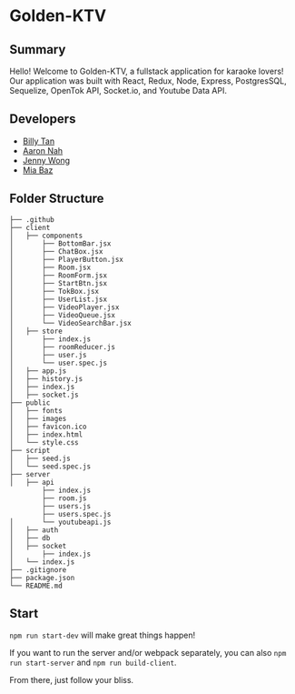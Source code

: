 # Golden-KTV

## Summary

Hello! Welcome to Golden-KTV, a fullstack application for karaoke lovers! Our application was built with React, Redux, Node, Express, PostgresSQL, Sequelize, OpenTok API, Socket.io, and Youtube Data API.

## Developers

- [Billy Tan](https://github.com/cieltan)
- [Aaron Nah](https://github.com/chynh)
- [Jenny Wong](https://github.com/jwong-fs)
- [Mia Baz](https://github.com/bazb0t)


## Folder Structure

```
├── .github
├── client
│   ├── components
│       ├── BottomBar.jsx
│       ├── ChatBox.jsx
│       ├── PlayerButton.jsx
│       ├── Room.jsx
│       ├── RoomForm.jsx
│       ├── StartBtn.jsx
│       ├── TokBox.jsx
│       ├── UserList.jsx
│       ├── VideoPlayer.jsx
│       ├── VideoQueue.jsx
│       └── VideoSearchBar.jsx
│   ├── store
│       ├── index.js
│       ├── roomReducer.js
│       ├── user.js
│       └── user.spec.js
│   ├── app.js
│   ├── history.js
│   ├── index.js
│   ├── socket.js
├── public
│   ├── fonts
│   ├── images
│   ├── favicon.ico
│   ├── index.html
│   └── style.css
├── script
│   ├── seed.js
│   └── seed.spec.js
├── server
│   ├── api
        ├── index.js
        ├── room.js
        ├── users.js
        ├── users.spec.js
│       └── youtubeapi.js
│   ├── auth
│   ├── db
│   ├── socket
│       ├── index.js
│   └── index.js
├── .gitignore
├── package.json
└── README.md
```

## Start

`npm run start-dev` will make great things happen!

If you want to run the server and/or webpack separately, you can also `npm run start-server` and `npm run build-client`.

From there, just follow your bliss.
